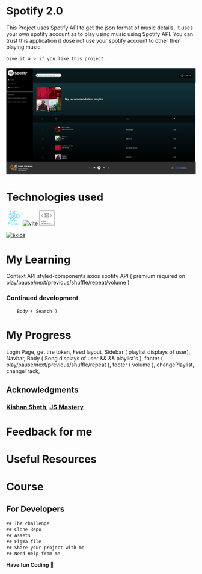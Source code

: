 # Spotify 2.0

This Project uses Spotify API to get the json format of music details. It uses your own spotify account as to play using music using Spotify API. You can trust this application it dose not use your spotify account to other then playing music.

    Give it a ⭐ if you like this project.

<p align="left"> <a href="https://spotify-2-0-grvexplorer.vercel.app/" target="_blank" rel="noreferrer"> <img src="./src/assets/banner.png" alt="banner" /> </a> </p>

# Technologies used
<a href="https://reactjs.org/" target="_blank" rel="noreferrer"> <img src="https://raw.githubusercontent.com/devicons/devicon/master/icons/react/react-original-wordmark.svg" alt="react" width="40" height="40"/> </a>  <a href="https://reactjs.org/" target="_blank" rel="noreferrer"> <img src="https://upload.wikimedia.org/wikipedia/commons/f/f1/Vitejs-logo.svg" alt="vite" width="40" height="40"/> </a> 
 <a href="https://styled-components.com/" style='color: white;' target="_blank"  rel="noreferrer"> <img src="./src/assets/styled-components.svg" alt="style" width="40" height="40"/> </a> 

 <a href="https://axios-http.com/docs/intro" target="_blank" rel="noreferrer"> <img src="https://upload.wikimedia.org/wikipedia/commons/d/d1/Axios_%28computer_library%29_logo.svg" alt="axios" width="240" height="40"/> </a> 
 

# My Learning
  Context API
  styled-components
  axios
  spotify API 
  ( premium required on play/pause/next/previous/shuffle/repeat/volume )

### Continued development
     
        Body ( Search ) 

# My Progress

Login Page,
get the token,
Feed layout,
Sidebar ( playlist displays of user),
Navbar,
Body ( Song displays of user &&  && playlist's ),
footer ( play/pause/next/previous/shuffle/repeat ),
footer ( volume ), 
changePlaylist, 
changeTrack, 

## Acknowledgments
  ### [Kishan Sheth](https://youtu.be/ajVcLGEw8Xw?si=h4Cy3M5a0ZlDbhP7), [JS Mastery](https://youtu.be/I1cpb0tYV74?si=F4XPeY96fOiy3FR9)

# Feedback for me

# Useful Resources

# Course

## For Developers

    ## The challenge
    ## Clone Repo
    ## Assets
    ## Figma file
    ## Share your project with me
    ## Need Help from me

**Have fun Coding 🚀**
